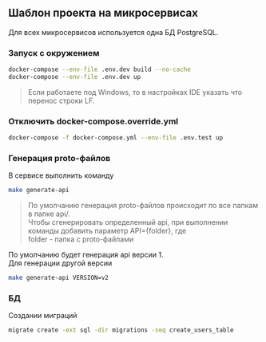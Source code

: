## Шаблон проекта на микросервисах
  
Для всех микросервисов используется одна БД PostgreSQL.  

### Запуск с окружением
```bash
docker-compose --env-file .env.dev build --no-cache  
docker-compose --env-file .env.dev up
```

>Если работаете под Windows, то в настройках IDE указать что перенос строки LF.  

### Отключить docker-compose.override.yml 
```bash
docker-compose -f docker-compose.yml --env-file .env.test up
```  

### Генерация proto-файлов
В сервисе выполнить команду  
```bash
make generate-api
```
> По умолчанию генерация proto-файлов происходит по все папкам в папке api/.  
> Чтобы сгенерировать определенный api, при выполнении команды добавить параметр API={folder}, где  
> folder - папка с proto-файлами

По умолчанию будет генерация api версии 1.  
Для генерации другой версии  

```bash
make generate-api VERSION=v2
``` 

### БД

Создании миграций
```bash
migrate create -ext sql -dir migrations -seq create_users_table
```
